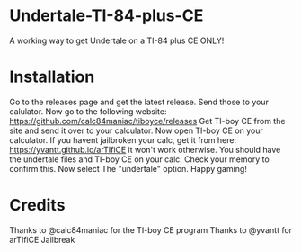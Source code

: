 # Undertale-TI-84-plus-CE
A working way to get Undertale on a TI-84 plus CE ONLY!
# Installation
Go to the releases page and get the latest release.
Send those to your calulator.
Now go to the following website: https://github.com/calc84maniac/tiboyce/releases
Get TI-boy CE from the site and send it over to your calculator.
Now open TI-boy CE on your calculator.
If you havent jailbroken your calc, get it from here: https://yvantt.github.io/arTIfiCE it won't work otherwise.
You should have the undertale files and TI-boy CE on your calc. Check your memory to confirm this.
Now select The "undertale" option.
Happy gaming! 
# Credits
Thanks to @calc84maniac for the TI-boy CE program
Thanks to @yvantt for arTIfiCE Jailbreak
